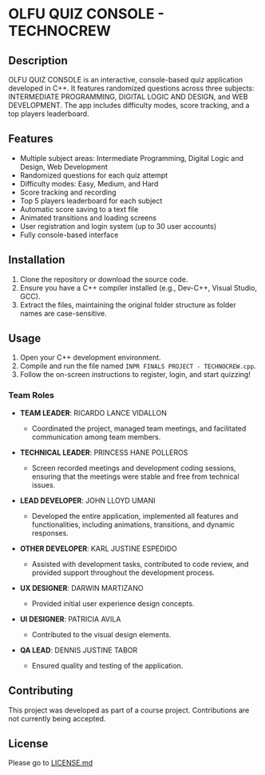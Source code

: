 # OLFU QUIZ CONSOLE - TECHNOCREW

## Description
OLFU QUIZ CONSOLE is an interactive, console-based quiz application developed in C++. It features randomized questions across three subjects: INTERMEDIATE PROGRAMMING, DIGITAL LOGIC AND DESIGN, and WEB DEVELOPMENT. The app includes difficulty modes, score tracking, and a top players leaderboard.

## Features
- Multiple subject areas: Intermediate Programming, Digital Logic and Design, Web Development
- Randomized questions for each quiz attempt
- Difficulty modes: Easy, Medium, and Hard
- Score tracking and recording
- Top 5 players leaderboard for each subject
- Automatic score saving to a text file
- Animated transitions and loading screens
- User registration and login system (up to 30 user accounts)
- Fully console-based interface

## Installation
1. Clone the repository or download the source code.
2. Ensure you have a C++ compiler installed (e.g., Dev-C++, Visual Studio, GCC).
3. Extract the files, maintaining the original folder structure as folder names are case-sensitive.

## Usage
1. Open your C++ development environment.
2. Compile and run the file named `INPR FINALS PROJECT - TECHNOCREW.cpp`.
3. Follow the on-screen instructions to register, login, and start quizzing!

### Team Roles
- **TEAM LEADER**: RICARDO LANCE VIDALLON
  - Coordinated the project, managed team meetings, and facilitated communication among team members.

- **TECHNICAL LEADER**: PRINCESS HANE POLLEROS
  - Screen recorded meetings and development coding sessions, ensuring that the meetings were stable and free from technical issues.

- **LEAD DEVELOPER**: JOHN LLOYD UMANI
  - Developed the entire application, implemented all features and functionalities, including animations, transitions, and dynamic responses.

- **OTHER DEVELOPER**: KARL JUSTINE ESPEDIDO
  - Assisted with development tasks, contributed to code review, and provided support throughout the development process.

- **UX DESIGNER**: DARWIN MARTIZANO
  - Provided initial user experience design concepts.

- **UI DESIGNER**: PATRICIA AVILA
  - Contributed to the visual design elements.

- **QA LEAD**: DENNIS JUSTINE TABOR
  - Ensured quality and testing of the application.

## Contributing
This project was developed as part of a course project. Contributions are not currently being accepted.

## License
Please go to [LICENSE.md](LICENSE.md)
